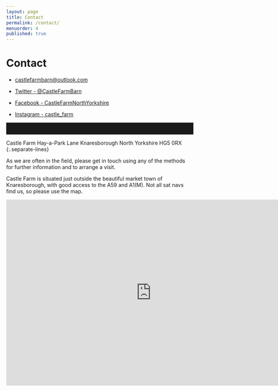 ```yaml
---
layout: page
title: Contact
permalink: /contact/
menuorder: 4
published: true
---
```


# Contact

- <i class="fa fa-envelope"></i> [castlefarmbarn@outlook.com](mailto:castlefarmbarn@outlook.com)

- <i class="fa fa-twitter fa-lg"></i> <a href="https://twitter.com/CastleFarmBarn" target="_blank">Twitter - @CastleFarmBarn</a>
- <i class="fa fa-facebook fa-lg"></i> <a href="https://www.facebook.com/CastleFarmNorthYorkshire" target="_blank">Facebook - CastleFarmNorthYorkshire</a>
- <i class="fa fa-instagram fa-lg"></i> <a href="https://www.instagram.com/castle_farm/" target="_blank">Instagram - castle_farm</a>

<hr style="border:0;height: 2rem;">

Castle Farm
Hay-a-Park Lane
Knaresborough
North Yorkshire
HG5 0RX
{:.separate-lines}

As we are often in the field, please get in touch using any of the methods for further information and to arrange a visit.

Castle Farm is situated just outside the beautiful market town of Knaresborough, with good access to the A59 and A1(M). Not all sat navs find us, so please use the map.

<div class="google-maps">
<iframe src="https://www.google.com/maps/embed?pb=!1m18!1m12!1m3!1d9503.5503422206!2d-1.4199692165395852!3d54.017178847407074!2m3!1f0!2f0!3f0!3m2!1i1024!2i768!4f13.1!3m3!1m2!1s0x48794dbc2727a54f%3A0xfaf20b34e060c4b!2sHay-A-Park+Ln%2C+Knaresborough%2C+North+Yorkshire+HG5!5e0!3m2!1sen!2suk!4v1453757509391" width="780" height="500" frameborder="0" style="border:0" allowfullscreen></iframe>

